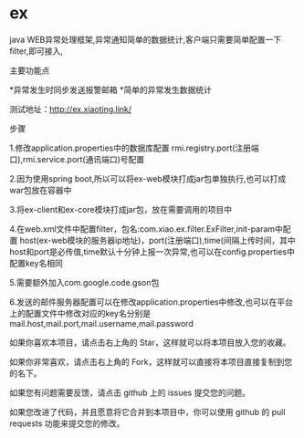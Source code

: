 # ex
java WEB异常处理框架,异常通知简单的数据统计,客户端只需要简单配置一下filter,即可接入,

主要功能点

*异常发生时同步发送报警邮箱
*简单的异常发生数据统计


测试地址：http://ex.xiaoting.link/

步骤

1.修改application.properties中的数据库配置 rmi.registry.port(注册端口),rmi.service.port(通讯端口)号配置

2.因为使用spring boot,所以可以将ex-web模块打成jar包单独执行,也可以打成war包放在容器中

3.将ex-client和ex-core模块打成jar包，放在需要调用的项目中

4.在web.xml文件中配置filter，包名:com.xiao.ex.filter.ExFilter,init-param中配置 host(ex-web模块的服务器ip地址)，port(注册端口),time(间隔上传时间，其中host和port是必传值,time默认十分钟上报一次异常,也可以在config.properties中配置key名相同

5.需要额外加入com.google.code.gson包

6.发送的邮件服务器配置可以在修改application.properties中修改,也可以在平台上的配置文件中修改对应的key名分别是mail.host,mail.port,mail.username,mail.password


如果你喜欢本项目，请点击右上角的 Star，这样就可以将本项目放入您的收藏。

如果你非常喜欢，请点击右上角的 Fork，这样就可以直接将本项目直接复制到您的名下。

如果您有问题需要反馈，请点击 github 上的 issues 提交您的问题。

如果您改进了代码，并且愿意将它合并到本项目中，你可以使用 github 的 pull requests 功能来提交您的修改。